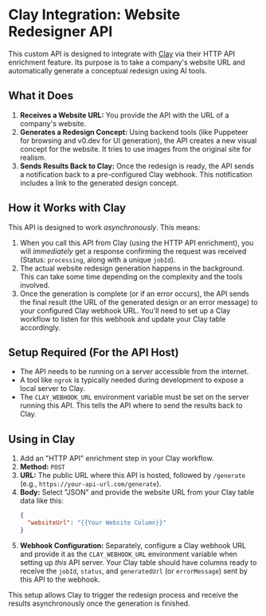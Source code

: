 # Clay Integration: Website Redesigner API

This custom API is designed to integrate with [Clay](https://clay.com/) via their HTTP API enrichment feature. Its purpose is to take a company's website URL and automatically generate a conceptual redesign using AI tools.

## What it Does

1.  **Receives a Website URL:** You provide the API with the URL of a company's website.
2.  **Generates a Redesign Concept:** Using backend tools (like Puppeteer for browsing and v0.dev for UI generation), the API creates a new visual concept for the website. It tries to use images from the original site for realism.
3.  **Sends Results Back to Clay:** Once the redesign is ready, the API sends a notification back to a pre-configured Clay webhook. This notification includes a link to the generated design concept.

## How it Works with Clay

This API is designed to work _asynchronously_. This means:

1.  When you call this API from Clay (using the HTTP API enrichment), you will _immediately_ get a response confirming the request was received (Status: `processing`, along with a unique `jobId`).
2.  The actual website redesign generation happens in the background. This can take some time depending on the complexity and the tools involved.
3.  Once the generation is complete (or if an error occurs), the API sends the final result (the URL of the generated design or an error message) to your configured Clay webhook URL. You'll need to set up a Clay workflow to listen for this webhook and update your Clay table accordingly.

## Setup Required (For the API Host)

- The API needs to be running on a server accessible from the internet.
- A tool like `ngrok` is typically needed during development to expose a local server to Clay.
- The `CLAY_WEBHOOK_URL` environment variable must be set on the server running this API. This tells the API where to send the results back to Clay.

## Using in Clay

1.  Add an "HTTP API" enrichment step in your Clay workflow.
2.  **Method:** `POST`
3.  **URL:** The public URL where this API is hosted, followed by `/generate` (e.g., `https://your-api-url.com/generate`).
4.  **Body:** Select "JSON" and provide the website URL from your Clay table data like this:
    ```json
    {
      "websiteUrl": "{{Your Website Column}}"
    }
    ```
5.  **Webhook Configuration:** Separately, configure a Clay webhook URL and provide it as the `CLAY_WEBHOOK_URL` environment variable when setting up _this_ API server. Your Clay table should have columns ready to receive the `jobId`, `status`, and `generatedUrl` (or `errorMessage`) sent by this API to the webhook.

This setup allows Clay to trigger the redesign process and receive the results asynchronously once the generation is finished.
